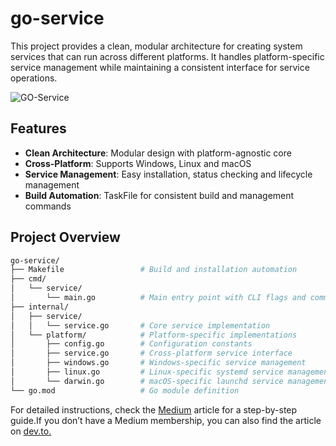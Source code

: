 # go-service

This project provides a clean, modular architecture for creating system services that can run across different platforms. It handles platform-specific service management while maintaining a consistent interface for service operations.

![GO-Service](https://github.com/user-attachments/assets/ccff528d-9897-4cd6-9e89-694feb11ad7c)


## Features

- **Clean Architecture**: Modular design with platform-agnostic core
- **Cross-Platform**: Supports Windows, Linux and macOS
- **Service Management**: Easy installation, status checking and lifecycle management 
- **Build Automation**: TaskFile for consistent build and management commands

## Project Overview

```bash
go-service/
├── Makefile                 # Build and installation automation
├── cmd/
│   └── service/
│       └── main.go          # Main entry point with CLI flags and command handling
├── internal/
│   ├── service/
│   │   └── service.go       # Core service implementation
│   └── platform/            # Platform-specific implementations
│       ├── config.go        # Configuration constants
│       ├── service.go       # Cross-platform service interface
│       ├── windows.go       # Windows-specific service management
│       ├── linux.go         # Linux-specific systemd service management
│       └── darwin.go        # macOS-specific launchd service management
└── go.mod                   # Go module definition
```

For detailed instructions, check the [Medium](https://medium.com/@ansxuman/building-cross-platform-system-services-in-go-a-step-by-step-guide-5784f96098b4) article for a step-by-step guide.If you don’t have a Medium membership, you can also find the article on [dev.to.](https://dev.to/ansxuman/building-cross-platform-system-services-in-go-a-step-by-step-guide-18mc)
